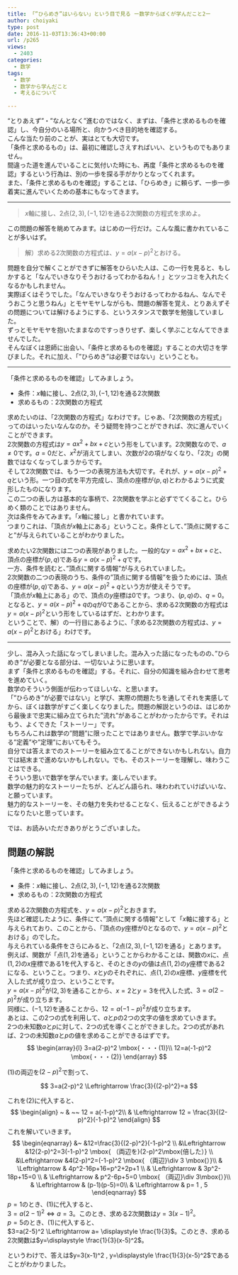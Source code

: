 ```yaml
---  
title: 「”ひらめき”はいらない」という目で見る ー数学からぼくが学んだこと2ー  
author: choiyaki  
type: post  
date: 2016-11-03T13:36:43+00:00  
url: /p265  
views:  
  - 2403  
categories:  
  - 数学  
tags:  
  - 数学  
  - 数学から学んだこと  
  - 考えるについて  
  
---  
```

&#8220;とりあえず&#8221;・&#8221;なんとなく&#8221;進むのではなく、まずは、「条件と求めるものを確認」し、今自分のいる場所と、向かうべき目的地を確認する。  
こんな当たり前のことが、実はとても大切です。  
「条件と求めるもの」は、最初に確認しさえすればいい、というものでもありません。  
間違った道を進んでいることに気付いた時にも、再度「条件と求めるものを確認」するという行為は、別の一歩を探る手がかりとなってくれます。  
また、「条件と求めるものを確認」することは、「ひらめき」に頼らず、一歩一歩着実に進んでいくための基本にもなってきます。  
  
* * *  
  
> $x$軸に接し、$2$点$(2, 3), (-1, 12)$を通る2次関数の方程式を求めよ。   
  
この問題の解答を眺めてみます。はじめの一行だけ。こんな風に書かれていることが多いはず。  
  
> 解）求める2次関数の方程式は、$y=a(x-p)^2$とおける。   
  
問題を自分で解くことができずに解答をひらいた人は、この一行を見ると、もしかすると「なんでいきなりそうおけるってわかるねん！」とツッコミを入れたくなるかもしれません。  
実際ぼくはそうでした。「なんでいきなりそうおけるってわかるねん、なんでそうおこうと思うねん」とモヤモヤしながらも、問題の解答を覚え、とりあえずその問題については解けるようにする、というスタンスで数学を勉強していました。  
ずっとモヤモヤを抱いたままなのですっきりせず、楽しく学ぶことなんてできませんでした。  
そんなぼくは恩師に出会い、「条件と求めるものを確認」することの大切さを学びました。それに加え、「”ひらめき”は必要ではない」ということも。  
  
* * *  
  
「条件と求めるものを確認」してみましょう。  
  
* 条件：$x$軸に接し、$2$点$(2, 3), (-1, 12)$を通る2次関数  
* 求めるもの：2次関数の方程式  
  
求めたいのは、「2次関数の方程式」なわけです。じゃあ、「2次関数の方程式」ってのはいったいなんなのか。そう疑問を持つことができれば、次に進んでいくことができます。  
2次関数の方程式は$y=ax^2+bx+c$という形をしています。2次関数なので、$a \neq 0$です。$a=0$だと、$x^2$が消えてしまい、次数が$2$の項がなくなり、「2次」の関数ではなくなってしまうからです。  
そして2次関数では、もう一つの表現方法も大切です。それが、$y=a(x-p)^2+q$という形。一つ目の式を平方完成し、頂点の座標が$(p, q)$とわかるように式変形したものになります。  
<a href="https://www.flickr.com/photos/57988299@N08/30710878025" target="_blank" rel="nofollow"><img src="https://i2.wp.com/farm6.static.flickr.com/5604/30710878025_3a5c4987e4.jpg?w=660" alt="" title="IMG_2646 by choiyaki, on Flickr" style="border: 1px solid black;" data-recalc-dims="1" /></a>  
この二つの表し方は基本的な事柄で、2次関数を学ぶと必ずでてくること。ひらめく類のことではありません。  
次は条件をみてみます。「$x$軸に接し」と書かれています。  
<a href="https://www.flickr.com/photos/57988299@N08/30710878675" target="_blank" rel="nofollow"><img src="https://i0.wp.com/farm6.static.flickr.com/5536/30710878675_f59f319611.jpg?w=660" alt="" title="IMG_2647 by choiyaki, on Flickr" style="border: 1px solid black;" data-recalc-dims="1" /></a>  
つまりこれは、「頂点が$x$軸上にある」ということ。条件として、”頂点に関すること”が与えられていることがわかりました。  
  
求めたい2次関数には二つの表現がありました。一般的な$y=ax^2+bx+c$と、頂点の座標が$(p, q)$である$y=a(x-p)^2+q$です。  
一方、条件を読むと、”頂点に関する情報”が与えられていました。  
2次関数の二つの表現のうち、条件の”頂点に関する情報”を扱うためには、頂点の座標が$(p, q)$である、$y=a(x-p)^2+q$という方が使えそうです。  
「頂点が$x$軸上にある」ので、頂点の$y$座標は$0$です。つまり、$(p, q)$の、$q=0$。  
となると、$y=a(x-p)^2+q$の$q$が$0$であることから、求める2次関数の方程式は$y=a(x-p)^2$という形をしているはずだ、とわかります。  
ということで、解）の一行目にあるように、「求める2次関数の方程式は、$y=a(x-p)^2$とおける」わけです。  
  
* * *  
  
少し、混み入った話になってしまいました。混み入った話になったものの、”ひらめき”が必要となる部分は、一切ないように思います。  
まず「条件と求めるものを確認」する。それに、自分の知識を組み合わせて思考を進めていく。  
数学のそういう側面が伝わってほしいな、と思います。  
「”ひらめき”が必要ではない」と学び、実際の問題たちを通してそれを実感してから、ぼくは数学がすごく楽しくなりました。問題の解説というのは、はじめから最後まで忠実に組み立てられた”流れ”があることがわかったからです。それはもう、よくできた「ストーリー」です。  
もちろんこれは数学の”問題”に限ったことではありません。数学で学ぶいかなる”定義”や”定理”においてもそう。  
自分では答えまでのストーリーを組み立てることができないかもしれない。自力では結末まで進めないかもしれない。でも、そのストーリーを理解し、味わうことはできる。  
そういう思いで数学を学んでいます。楽しんでいます。  
数学の魅力的なストーリーたちが、どんどん語られ、味わわれていけばいいな、と願っています。  
魅力的なストーリーを、その魅力を失わせることなく、伝えることができるようになりたいと思っています。  
  
では、お読みいただきありがとうございました。  
  
## 問題の解説  
  
「条件と求めるものを確認」してみましょう。  
  
* 条件：$x$軸に接し、$2$点$(2, 3), (-1, 12)$を通る2次関数  
* 求めるもの：2次関数の方程式  
  
求める2次関数の方程式を、$y=a(x-p)^2$とおきます。  
先ほど確認したように、条件にて、”頂点に関する情報”として「$x$軸に接する」と与えられており、このことから、「頂点の$y$座標が$0$となるので、$y=a(x-p)^2$とおける」のでした。  
与えられている条件をさらにみると、「$2$点$(2, 3), (-1, 12)$を通る」とあります。  
例えば、関数が「点$(1, 2)$を通る」ということからわかることは、関数の$x$に、点$(1, 2)$の$x$座標である$1$を代入すると、そのときの$y$の値は点$(1, 2)$の$y$座標である$2$になる、ということ。つまり、$x$と$y$のそれぞれに、点$(1, 2)$の$x$座標、$y$座標を代入した式が成り立つ、ということです。  
$y=a(x-p)^2$が$(2, 3)$を通ることから、$x=2$と$y=3$を代入した式、$3=a(2-p)^2$が成り立ちます。  
同様に、$(-1, 12)$を通ることから、$12=a(-1-p)^2$が成り立ちます。  
あとは、この2つの式を利用して、$a$と$p$の2つの文字の値を求めていきます。  
2つの未知数$a$と$p$に対して、2つの式を導くことができました。2つの式があれば、2つの未知数$a$と$p$の値を求めることができるはずです。  
$$
\begin{array}{l} 
3=a(2-p)^2 \mbox{・・・(1)}\\ 
12=a(-1-p)^2 \mbox{・・・(2)} 
\end{array}
$$
  
(1)の両辺を$(2-p)^2$で割って、  
  
$$  
3=a(2-p)^2 \Leftrightarrow \frac{3}{(2-p)^2}=a  
$$  
  
これを(2)に代入すると、  
$$ 
\begin{align} 
~ & ~~ 12 = a(-1-p)^2\\ 
& \Leftrightarrow 12 = \frac{3}{(2-p)^2}(-1-p)^2
\end{align} 
$$
これを解いていきます。  
$$
\begin{eqnarray}
&~ &12=\frac{3}{(2-p)^2}(-1-p)^2 \\
&\Leftrightarrow &12(2-p)^2=3(-1-p)^2 \mbox{ （両辺を}(2-p)^2\mbox{倍した）} \\
&\Leftrightarrow &4(2-p)^2=(-1-p)^2 \mbox{ （両辺}\div 3 \mbox{）}\\
& \Leftrightarrow & 4p^2-16p+16=p^2+2p+1 \\
& \Leftrightarrow & 3p^2-18p+15=0 \\
& \Leftrightarrow & p^2-6p+5=0 \mbox{ （両辺}\div 3\mbox{）}\\
& \Leftrightarrow & (p-1)(p-5)=0\\
& \Leftrightarrow & p= 1 , 5
\end{eqnarray}
$$
$p=1$のとき、(1)に代入すると、  
$3=a(2-1)^2 \Leftrightarrow a=3$。このとき、求める2次関数は$y=3(x-1)^2$。  
$p=5$のとき、(1)に代入すると、  
$3=a(2-5)^2 \Leftrightarrow a= \displaystyle \frac{1}{3}$。このとき、求める2次関数は$y=\displaystyle \frac{1}{3}(x-5)^2$。  
  
というわけで、答えは$y=3(x-1)^2 , y=\displaystyle \frac{1}{3}(x-5)^2$であることがわかりました。